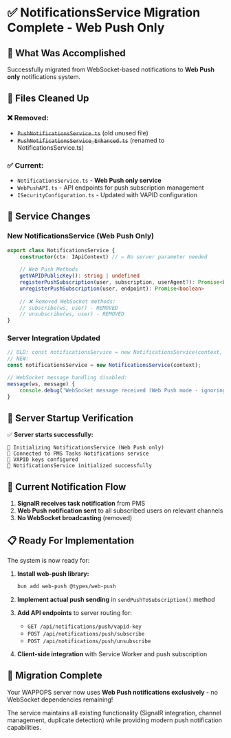 # ✅ NotificationsService Migration Complete - Web Push Only

## 🎯 What Was Accomplished

Successfully migrated from WebSocket-based notifications to **Web Push only** notifications system.

## 📁 Files Cleaned Up

### ❌ **Removed:**
- ~~`PushNotificationsService.ts`~~ (old unused file)
- ~~`PushNotificationsService_Enhanced.ts`~~ (renamed to NotificationsService.ts)

### ✅ **Current:**
- `NotificationsService.ts` - **Web Push only service**
- `WebPushAPI.ts` - API endpoints for push subscription management
- `ISecurityConfiguration.ts` - Updated with VAPID configuration

## 🔧 **Service Changes**

### **New NotificationsService (Web Push Only)**
```typescript
export class NotificationsService {
    constructor(ctx: IApiContext) // ← No server parameter needed
    
    // Web Push Methods
    getVAPIDPublicKey(): string | undefined
    registerPushSubscription(user, subscription, userAgent?): Promise<boolean>
    unregisterPushSubscription(user, endpoint): Promise<boolean>
    
    // ❌ Removed WebSocket methods:
    // subscribe(ws, user) - REMOVED
    // unsubscribe(ws, user) - REMOVED
}
```

### **Server Integration Updated**
```typescript
// OLD: const notificationsService = new NotificationsService(context, server);
// NEW: 
const notificationsService = new NotificationsService(context);

// WebSocket message handling disabled:
message(ws, message) {
    console.debug('WebSocket message received (Web Push mode - ignoring):', message);
}
```

## 🚀 **Server Startup Verification**

✅ **Server starts successfully:**
```
🔔 Initializing NotificationsService (Web Push only)
🔔 Connected to PMS Tasks Notifications service  
🔔 VAPID keys configured
🔔 NotificationsService initialized successfully
```

## 🔔 **Current Notification Flow**

1. **SignalR receives task notification** from PMS
2. **Web Push notification sent** to all subscribed users on relevant channels
3. **No WebSocket broadcasting** (removed)

## 📋 **Ready For Implementation**

The system is now ready for:

1. **Install web-push library:**
   ```bash
   bun add web-push @types/web-push
   ```

2. **Implement actual push sending** in `sendPushToSubscription()` method

3. **Add API endpoints** to server routing for:
   - `GET /api/notifications/push/vapid-key`
   - `POST /api/notifications/push/subscribe` 
   - `POST /api/notifications/push/unsubscribe`

4. **Client-side integration** with Service Worker and push subscription

## 🎉 **Migration Complete**

Your WAPPOPS server now uses **Web Push notifications exclusively** - no WebSocket dependencies remaining! 

The service maintains all existing functionality (SignalR integration, channel management, duplicate detection) while providing modern push notification capabilities.

